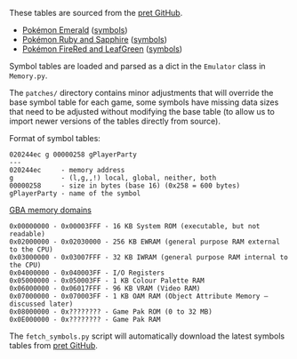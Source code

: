 These tables are sourced from the [pret GitHub](https://github.com/pret).

- [Pokémon Emerald](https://github.com/pret/pokeemerald) ([symbols](https://github.com/pret/pokeemerald/tree/symbols))
- [Pokémon Ruby and Sapphire](https://github.com/pret/pokeruby) ([symbols](https://github.com/pret/pokeruby/tree/symbols))
- [Pokémon FireRed and LeafGreen](https://github.com/pret/pokefirered) ([symbols](https://github.com/pret/pokefirered/tree/symbols))

Symbol tables are loaded and parsed as a dict in the `Emulator` class in `Memory.py`.

The `patches/` directory contains minor adjustments that will override the base symbol table for each game, some symbols have missing data sizes that need to be adjusted without modifying the base table (to allow us to import newer versions of the tables directly from source).

Format of symbol tables:
```
020244ec g 00000258 gPlayerParty
---
020244ec     - memory address
g            - (l,g,,!) local, global, neither, both
00000258     - size in bytes (base 16) (0x258 = 600 bytes)
gPlayerParty - name of the symbol
```

[GBA memory domains](https://corrupt.wiki/consoles/gameboy-advance/bizhawk-memory-domains)
```
0x00000000 - 0x00003FFF - 16 KB System ROM (executable, but not readable)
0x02000000 - 0x02030000 - 256 KB EWRAM (general purpose RAM external to the CPU)
0x03000000 - 0x03007FFF - 32 KB IWRAM (general purpose RAM internal to the CPU)
0x04000000 - 0x040003FF - I/O Registers
0x05000000 - 0x050003FF - 1 KB Colour Palette RAM
0x06000000 - 0x06017FFF - 96 KB VRAM (Video RAM)
0x07000000 - 0x070003FF - 1 KB OAM RAM (Object Attribute Memory — discussed later)
0x08000000 - 0x???????? - Game Pak ROM (0 to 32 MB)
0x0E000000 - 0x???????? - Game Pak RAM
```
The `fetch_symbols.py` script will automatically download the latest symbols tables from [pret GitHub](https://github.com/pret).
